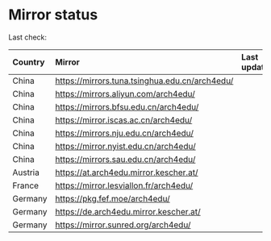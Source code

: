 <script src="./time.js"></script>
# Mirror status
Last check: <script type="text/javascript">localize(1699125180.2981994);</script>

|Country|Mirror|Last update|
|:------|:-----|:----------|
|China|https://mirrors.tuna.tsinghua.edu.cn/arch4edu/|<script type="text/javascript">localize(1699122595);</script>|
|China|https://mirrors.aliyun.com/arch4edu/|<script type="text/javascript">localize(1699079458);</script>|
|China|https://mirrors.bfsu.edu.cn/arch4edu/|<script type="text/javascript">localize(1699079458);</script>|
|China|https://mirror.iscas.ac.cn/arch4edu/|<script type="text/javascript">localize(1699079458);</script>|
|China|https://mirrors.nju.edu.cn/arch4edu/|<script type="text/javascript">localize(1699036332);</script>|
|China|https://mirror.nyist.edu.cn/arch4edu/|<script type="text/javascript">localize(1699079458);</script>|
|China|https://mirrors.sau.edu.cn/arch4edu/|<script type="text/javascript">localize(1699079458);</script>|
|Austria|https://at.arch4edu.mirror.kescher.at/|<script type="text/javascript">localize(1699122595);</script>|
|France|https://mirror.lesviallon.fr/arch4edu/|<script type="text/javascript">localize(1699079458);</script>|
|Germany|https://pkg.fef.moe/arch4edu/|<script type="text/javascript">localize(1699122595);</script>|
|Germany|https://de.arch4edu.mirror.kescher.at/|<script type="text/javascript">localize(1699122595);</script>|
|Germany|https://mirror.sunred.org/arch4edu/|<script type="text/javascript">localize(1699122595);</script>|

<script src="./tablefilter/tablefilter.js"></script>
<script src="./table.js"></script>